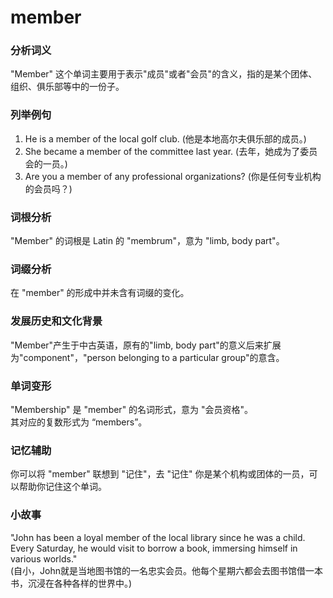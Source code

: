 # member

### 分析词义

  

"Member" 这个单词主要用于表示"成员"或者"会员"的含义，指的是某个团体、组织、俱乐部等中的一份子。

  

### 列举例句

  

1.  He is a member of the local golf club. (他是本地高尔夫俱乐部的成员。)
2.  She became a member of the committee last year. (去年，她成为了委员会的一员。)
3.  Are you a member of any professional organizations? (你是任何专业机构的会员吗？)

  

### 词根分析

  

"Member" 的词根是 Latin 的 "membrum"，意为 "limb, body part"。

  

### 词缀分析

  

在 "member" 的形成中并未含有词缀的变化。

  

### 发展历史和文化背景

  

"Member"产生于中古英语，原有的"limb, body part"的意义后来扩展为"component"，"person belonging to a particular group"的意含。

  

### 单词变形

  

"Membership" 是 "member" 的名词形式，意为 "会员资格"。  
其对应的复数形式为 “members”。

  

### 记忆辅助

  

你可以将 "member" 联想到 "记住"，去 "记住" 你是某个机构或团体的一员，可以帮助你记住这个单词。

  

### 小故事

  

"John has been a loyal member of the local library since he was a child. Every Saturday, he would visit to borrow a book, immersing himself in various worlds."  
(自小，John就是当地图书馆的一名忠实会员。他每个星期六都会去图书馆借一本书，沉浸在各种各样的世界中。)
